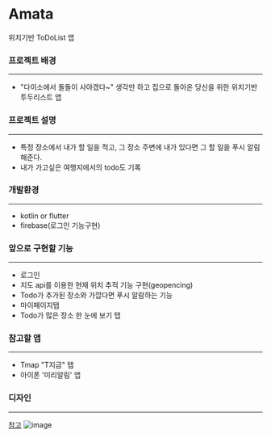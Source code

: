 # Amata
위치기반 ToDoList 앱
### 프로젝트 배경 
---
- "다이소에서 돌돌이 사야겠다~" 생각만 하고 집으로 돌아온 당신을 위한 위치기반 투두리스트 앱
### 프로젝트 설명
---
- 특정 장소에서 내가 할 일을 적고, 그 장소 주변에 내가 있다면 그 할 일을 푸시 알림 해준다.
- 내가 가고싶은 여행지에서의 todo도 기록
### 개발환경
---
- kotlin or flutter
- firebase(로그인 기능구현)
### 앞으로 구현할 기능  
---
- 로그인 
- 지도 api를 이용한 현재 위치 추적 기능 구현(geopencing) 
- Todo가 추가된 장소와 가깝다면 푸시 알람하는 기능
- 마이페이지탭
- Todo가 많은 장소 한 눈에 보기 탭 
### 참고할 앱 
---
- Tmap "T지금" 탭 
- 아이폰 '미리알림' 앱 

### 디자인 
--- 
[참고](https://dribbble.com/shots/17458326-Tracking-app)
![image](https://user-images.githubusercontent.com/44018024/179661499-c16cc5c5-54e4-497b-ba34-617d16d49b96.png)
